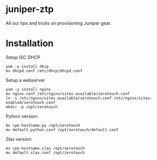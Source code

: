 # juniper-ztp
All our tips and tricks on provisioning Juniper gear.

# Installation

Setup ISC DHCP

    yum -y install dhcp
    mv dhcpd.conf /etc/dhcp/dhcpd.conf

Setup a webserver

    yum -y install nginx
    mv nginx.conf /etc/nginx/sites-available/zerotouch.conf
    ln -s /etc/nginx/sites-available/zerotouch.conf /etc/nginx/sites-enabled/zerotouch.conf
    mkdir -p /opt/zerotouch

Python version:

    mv cpe-hostname.py /opt/zerotouch
    mv default.python.conf /opt/zerotouch/default.conf

Slax version:

    mv cpe-hostname.slax /opt/zerotouch
    mv default.slax.conf /opt/zerotouch

